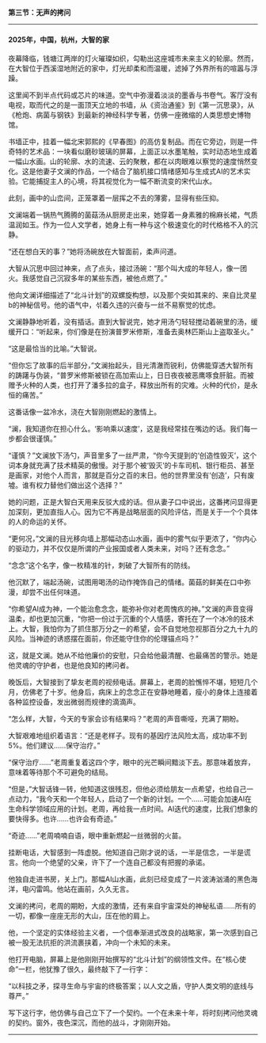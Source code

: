 **第三节：无声的拷问**

---

#### **2025年，中国，杭州，大智的家**

夜幕降临，钱塘江两岸的灯火璀璨如织，勾勒出这座城市未来主义的轮廓。然而，在大智位于西溪湿地附近的家中，灯光却柔和而温暖，滤掉了外界所有的喧嚣与浮躁。

这里闻不到半点代码或芯片的味道。空气中弥漫着淡淡的墨香与书卷气。客厅没有电视，取而代之的是一面顶天立地的书墙，从《资治通鉴》到《第一沉思录》，从《枪炮、病菌与钢铁》到最新的神经科学专著，仿佛一座微缩的人类思想史博物馆。

书墙正中，挂着一幅北宋郭熙的《早春图》的高仿复制品。而在它旁边，则是一件奇特的艺术品：一块看似磨砂玻璃的屏幕，上面正以水墨笔触，实时动态地生成着一幅山水画。山的轮廓、水的流速、云的聚散，都在以肉眼难以察觉的速度悄然变化。这是他妻子文澜的作品，一个结合了脑机接口情绪感知与生成式AI的艺术实验。它能捕捉主人的心境，将其视觉化为一幅不断流变的宋代山水。

此刻，画中的山峦间，正笼罩着一层挥之不去的薄雾，显得有些压抑。

文澜端着一锅热气腾腾的菌菇汤从厨房走出来，她穿着一身素雅的棉麻长裙，气质温润如玉。作为一位人文学者，她身上有一种与这个极速变化的时代格格不入的沉静。

“还在想白天的事？”她将汤碗放在大智面前，柔声问道。

大智从沉思中回过神来，点了点头，接过汤碗：“那个叫大成的年轻人，像一团火。我感觉自己沉寂多年的某些东西，被他点燃了。”

他向文澜详细描述了“北斗计划”的双螺旋构想，以及那个突如其来的、来自比灵星b的神秘信号。他的语气中，섞着久违的兴奋与一丝不易察觉的忧虑。

文澜静静地听着，没有插话。直到大智说完，她才用汤勺轻轻搅动着碗里的汤，缓缓开口：“听起来，你们像是在扮演普罗米修斯，准备去奥林匹斯山上盗取圣火。”

“这是最恰当的比喻。”大智说。

“但你忘了故事的后半部分，”文澜抬起头，目光清澈而锐利，仿佛能穿透大智所有的踌躇与伪装，“普罗米修斯被锁在高加索山上，日日夜夜被恶鹰啄食肝脏。而被赠予火种的人类，也打开了潘多拉的盒子，释放出所有的灾难。火种的代价，是永恒的痛苦。”

这番话像一盆冷水，浇在大智刚刚燃起的激情上。

“澜，我知道你在担心什么。‘影响乘以速度’，这是我经常挂在嘴边的话。我们每一步都会很谨慎。”

“谨慎？”文澜放下汤勺，声音里多了一丝严肃，“你今天提到的‘创造性毁灭’，这个词本身就充满了技术精英的傲慢。对于那个被‘毁灭’的卡车司机、银行柜员、甚至是画家，对他个人而言，那就是百分之百的末日。他的世界里没有‘创造’，只有废墟。谁有权力替他们做出这个选择？”

她的问题，正是大智白天用来反驳大成的话。但从妻子口中说出，这番拷问显得更加深刻，更加直指人心。因为它不再是战略层面的风险评估，而是关于一个个具体的人的命运的关怀。

“更何况，”文澜的目光移向墙上那幅动态山水画，画中的雾气似乎更浓了，“你内心的驱动力，并不仅仅是所谓的产业报国或者人类未来，对吗？还有念念。”

“念念”这个名字，像一枚精准的针，刺破了大智所有的防线。

他沉默了，端起汤碗，试图用喝汤的动作掩饰自己的情绪。菌菇的鲜美在口中弥漫，却尝不出任何味道。

“你希望AI成为神，一个能治愈念念，能弥补你对老周愧疚的神。”文澜的声音变得温柔，却也更加沉重，“你把一份过于沉重的个人情感，寄托在了一个冰冷的技术上。大智，我怕你为了抓住那万分之一的希望，会不自觉地忽视那百分之九十九的风险。当神迹的诱惑摆在面前，你还能守住你的伦理锚点吗？”

这，就是文澜。她从不给他廉价的安慰，只会给他最清醒、也最痛苦的警示。她是他灵魂的守护者，也是他良知的拷问者。

晚饭后，大智接到了挚友老周的视频电话。屏幕上，老周的脸憔悴不堪，短短几个月，仿佛老了十岁。他身后，病床上的念念正在安静地睡着，瘦小的身体上连接着各种监控设备，发出微弱而规律的滴滴声。

“怎么样，大智，今天的专家会诊有结果吗？”老周的声音嘶哑，充满了期盼。

大智艰难地组织着语言：“还是老样子。现有的基因疗法风险太高，成功率不到5%。他们建议……保守治疗。”

“保守治疗……”老周重复着这四个字，眼中的光芒瞬间黯淡下去。那意味着放弃，意味着等待那个不可避免的结局。

“但是，”大智话锋一转，他知道这很残忍，但他必须给朋友一点希望，也给自己一点动力，“我今天和一个年轻人，启动了一个新的计划。一个……可能会加速AI在生命科学领域应用的计划。老周，再给我一点时间。AI迭代的速度，比我们想象的要快得多。也许……也许会有奇迹。”

“奇迹……”老周喃喃自语，眼中重新燃起一丝微弱的火苗。

挂断电话，大智感到一阵虚脱。他知道自己刚才说的话，一半是信念，一半是谎言。他向一个绝望的父亲，许下了一个连自己都没有把握的承诺。

他独自走进书房，关上门。那幅AI山水画，此刻已经变成了一片波涛汹涌的黑色海洋，电闪雷鸣。他站在画前，久久无言。

文澜的拷问，老周的期盼，大成的激情，还有来自宇宙深处的神秘私语……所有的一切，都像一座座无形的大山，压在他的肩上。

他，一个坚定的实体经验主义者，一个信奉渐进式改良的战略家，第一次感到自己被一股无法抗拒的洪流裹挟着，冲向一个未知的未来。

他打开电脑，屏幕上是他刚刚开始撰写的“北斗计划”的纲领性文件。在“核心使命”一栏，他犹豫了很久，最终敲下了一行字：

“以科技之矛，探寻生命与宇宙的终极答案；以人文之盾，守护人类文明的底线与尊严。”

写下这行字，他仿佛与自己立下了一个契约。一个在未来十年，将时刻拷问他灵魂的契约。窗外，夜色深沉，而他的战斗，才刚刚开始。

---

### ###
